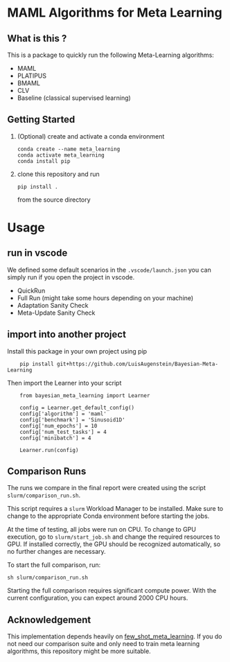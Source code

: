 # MAML Algorithms for Meta Learning
## What is this ?
This is a package to quickly run the following Meta-Learning algorithms:
- MAML 
- PLATIPUS
- BMAML
- CLV
- Baseline (classical supervised learning)


## Getting Started
1. (Optional) create and activate a conda environment
    ```
    conda create --name meta_learning
    conda activate meta_learning
    conda install pip
    ```
2. clone this repository and run 
    ```
    pip install .
    ```
    from the source directory

# Usage
## run in vscode
We defined some default scenarios in the `.vscode/launch.json` you can simply run if you open the project in vscode.
- QuickRun
- Full Run (might take some hours depending on your machine)
- Adaptation Sanity Check
- Meta-Update Sanity Check

## import into another project
Install this package in your own project using pip
```
    pip install git+https://github.com/LuisAugenstein/Bayesian-Meta-Learning
```
Then import the Learner into your script
```
    from bayesian_meta_learning import Learner

    config = Learner.get_default_config()
    config['algorithm'] = 'maml'
    config['benchmark'] = 'Sinusoid1D'
    config['num_epochs'] = 10
    config['num_test_tasks'] = 4
    config['minibatch'] = 4

    Learner.run(config)
```

## Comparison Runs

The runs we compare in the final report were created using the script `slurm/comparison_run.sh`.

This script requires a `slurm` Workload Manager to be installed.
Make sure to change to the appropriate Conda environment before starting the jobs.

At the time of testing, all jobs were run on CPU.
To change to GPU execution, go to `slurm/start_job.sh` and change the required resources to GPU. If installed correctly, the GPU should be recognized automatically, so no further changes are necessary.

To start the full comparison, run:
```
sh slurm/comparison_run.sh
```

Starting the full comparison requires significant compute power.
With the current configuration, you can expect around 2000 CPU hours.


## Acknowledgement

This implementation depends heavily on [few_shot_meta_learning](https://github.com/cnguyen10/few_shot_meta_learning).
If you do not need our comparison suite and only need to train meta learning algorithms, this repository might be more suitable.


